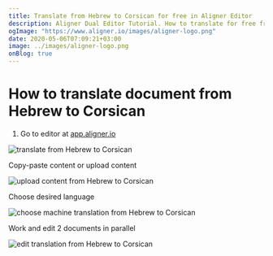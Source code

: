 ```yaml
---
title: Translate from Hebrew to Corsican for free in Aligner Editor
description: Aligner Dual Editor Tutorial. How to translate for free from Hebrew to Corsican. Aligner is multilingual document management platform. 
ogImage: "https://www.aligner.io/images/aligner-logo.png"
date: 2020-05-06T07:09:21+03:00
image: ../images/aligner-logo.png
onBlog: true
---
```


# How to translate document from Hebrew to Corsican

1. Go to editor at [app.aligner.io](https://app.aligner.io "Aligner App web page")

![translate from Hebrew to Corsican](../aligner-blank-editor.png "translate from Hebrew to Corsican")

Copy-paste content or upload content

![upload content from Hebrew to Corsican](../aligner-uploaded-document.png "upload content from Hebrew to Corsican")

Choose desired language

![choose machine translation from Hebrew to Corsican](../aligner-language-dropdown.png "choose machine translation from Hebrew to Corsican")

Work and edit 2 documents in parallel

![edit translation from Hebrew to Corsican](../aligner-double-sitded-editor.png "edit translation from Hebrew to Corsican")

